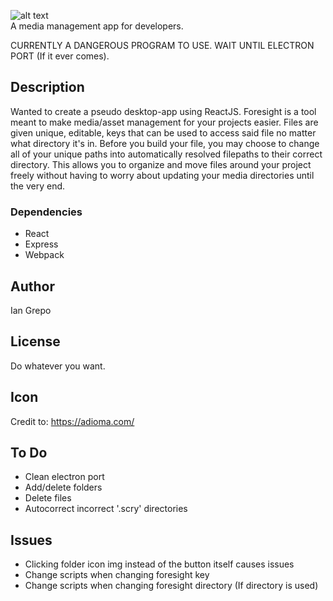 ![alt text](https://i.imgur.com/H7m8opH.png)  
A media management app for developers.  

CURRENTLY A DANGEROUS PROGRAM TO USE. WAIT UNTIL ELECTRON PORT (If it ever comes).

## Description

Wanted to create a pseudo desktop-app using ReactJS. Foresight is a tool meant to make media/asset management for your projects easier. Files are given unique, editable, keys that can be used to access said file no matter what directory it's in. Before you build your file, you may choose to change all of your unique paths into automatically resolved filepaths to their correct directory. This allows you to organize and move files around your project freely without having to worry about updating your media directories until the very end.

### Dependencies

* React
* Express
* Webpack

## Author

Ian Grepo 
<!-- [@DomPizzie](https://twitter.com/dompizzie) -->

## License
Do whatever you want.


## Icon
Credit to: https://adioma.com/

## To Do
* Clean electron port
* Add/delete folders
* Delete files
* Autocorrect incorrect '.scry' directories

## Issues
* Clicking folder icon img instead of the button itself causes issues
* Change scripts when changing foresight key
* Change scripts when changing foresight directory (If directory is used)
